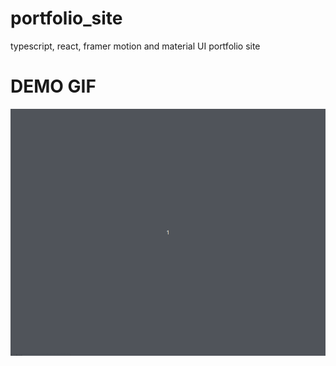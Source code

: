 # portfolio_site
typescript, react, framer motion and material UI portfolio site

# DEMO GIF

![Web Demo](https://github.com/ghf20/portfolio_site/blob/main/portfolio-app/resources/Site.gif)
